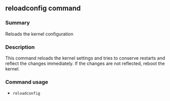 ## reloadconfig command

### Summary

Reloads the kernel configuration

### Description

This command reloads the kernel settings and tries to conserve restarts and reflect the changes immediately. If the changes are not reflected, reboot the kernel.

### Command usage

* `reloadconfig`